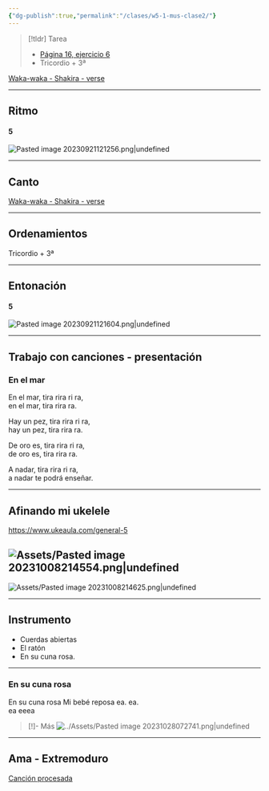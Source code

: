 ```yaml
---
{"dg-publish":true,"permalink":"/clases/w5-1-mus-clase2/"}
---
```



> [!tldr] Tarea
> - [Página 16, ejercicio 6](https://www.blinklearning.com/v/1695898303/themes/tmpux/launch.php#activity/4239478/65132310/421303490)
> - Tricordio + 3ª

[Waka-waka - Shakira - verse](https://www.hooktheory.com/hookpad/iframe/ROmNDZqExNw?enableYouTube=true&showPianoInstrument=false&showRewindControl=false&tabPlayType=tab-play-type-youtube)

---
## Ritmo


<div class="transclusion internal-embed is-loaded"><div class="markdown-embed">



#### 5
![Pasted image 20230921121256.png|undefined](/img/user/Assets/Pasted%20image%2020230921121256.png)



</div></div>


---
## Canto

[Waka-waka - Shakira - verse](https://www.hooktheory.com/hookpad/iframe/ROmNDZqExNw?enableYouTube=true&showPianoInstrument=false&showRewindControl=false&tabPlayType=tab-play-type-youtube)

---
## Ordenamientos

Tricordio + 3ª

---
## Entonación


<div class="transclusion internal-embed is-loaded"><div class="markdown-embed">



#### 5
![Pasted image 20230921121604.png|undefined](/img/user/Assets/Pasted%20image%2020230921121604.png)


</div></div>


---
## Trabajo con canciones - presentación


<div class="transclusion internal-embed is-loaded"><div class="markdown-embed">



### En el mar

En el mar, tira rira ri ra, \
en el mar, tira rira ra.

Hay un pez, tira rira ri ra, \
hay un pez, tira rira ra.

De oro es, tira rira ri ra, \
de oro es, tira rira ra.

A nadar, tira rira ri ra, \
a nadar te podrá enseñar.


</div></div>


---
## Afinando mi ukelele

https://www.ukeaula.com/general-5

![Assets/Pasted image 20231008214554.png|undefined](/img/user/Assets/Pasted%20image%2020231008214554.png)
---
![Assets/Pasted image 20231008214625.png|undefined](/img/user/Assets/Pasted%20image%2020231008214625.png)

---
## Instrumento
- Cuerdas abiertas
- El ratón
- En su cuna rosa.

---

### En su cuna rosa

En su cuna rosa
Mi bebé reposa
ea.  ea.  
ea eeea

>[!]- Más
>![../Assets/Pasted image 20231028072741.png|undefined](/img/user/Assets/Pasted%20image%2020231028072741.png)

---
## Ama - Extremoduro

[Canción procesada](https://studio.moises.ai/player2/be55d2b5-bc8b-43d8-8c7b-ff1c8ffeb256/?context=spliter)